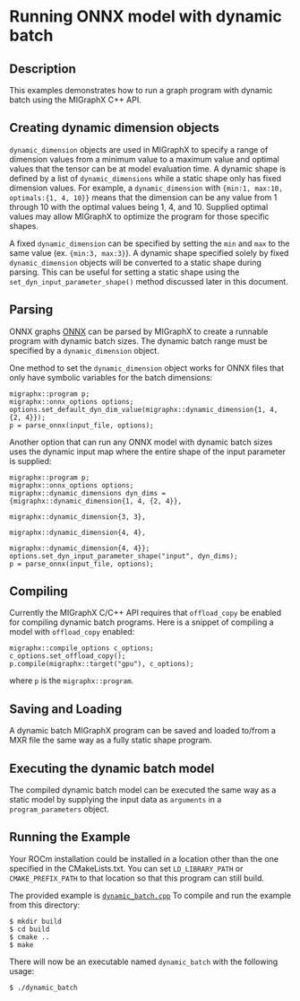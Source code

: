 # Running ONNX model with dynamic batch


## Description
This examples demonstrates how to run a graph program with dynamic batch using the MIGraphX C++ API. 


## Creating dynamic dimension objects
`dynamic_dimension` objects are used in MIGraphX to specify a range of dimension values from a minimum value to a maximum value and optimal values that the tensor can be at model evaluation time.
A dynamic shape is defined by a list of `dynamic_dimensions` while a static shape only has fixed dimension values.
For example, a `dynamic_dimension` with `{min:1, max:10, optimals:{1, 4, 10}}` means that the dimension can be any value from 1 through 10 with the optimal values being 1, 4, and 10.
Supplied optimal values may allow MIGraphX to optimize the program for those specific shapes.

A fixed `dynamic_dimension` can be specified by setting the `min` and `max` to the same value (ex. `{min:3, max:3}`).
A dynamic shape specified solely by fixed `dynamic_dimension` objects will be converted to a static shape during parsing.
This can be useful for setting a static shape using the `set_dyn_input_parameter_shape()` method discussed later in this document.


## Parsing
ONNX graphs [ONNX](https://onnx.ai/get-started.html) can be parsed by MIGraphX to create a runnable program with dynamic batch sizes.
The dynamic batch range must be specified by a `dynamic_dimension` object.

One method to set the `dynamic_dimension` object works for ONNX files that only have symbolic variables for the batch dimensions:
```
migraphx::program p;
migraphx::onnx_options options;
options.set_default_dyn_dim_value(migraphx::dynamic_dimension{1, 4, {2, 4}});
p = parse_onnx(input_file, options);
```

Another option that can run any ONNX model with dynamic batch sizes uses the dynamic input map where the entire shape of the input parameter is supplied:
```
migraphx::program p;
migraphx::onnx_options options;
migraphx::dynamic_dimensions dyn_dims = {migraphx::dynamic_dimension{1, 4, {2, 4}},
                                         migraphx::dynamic_dimension{3, 3},
                                         migraphx::dynamic_dimension{4, 4},
                                         migraphx::dynamic_dimension{4, 4}};
options.set_dyn_input_parameter_shape("input", dyn_dims);
p = parse_onnx(input_file, options);
```

## Compiling
Currently the MIGraphX C/C++ API requires that `offload_copy` be enabled for compiling dynamic batch programs.
Here is a snippet of compiling a model with `offload_copy` enabled:
```
migraphx::compile_options c_options;
c_options.set_offload_copy();
p.compile(migraphx::target("gpu"), c_options);
```
where `p` is the `migraphx::program`.


## Saving and Loading
A dynamic batch MIGraphX program can be saved and loaded to/from a MXR file the same way as a fully static shape program.


## Executing the dynamic batch model
The compiled dynamic batch model can be executed the same way as a static model by supplying the input data as `arguments` in a `program_parameters` object.


## Running the Example
Your ROCm installation could be installed in a location other than the one specified in the CMakeLists.txt.
You can set `LD_LIBRARY_PATH` or `CMAKE_PREFIX_PATH` to that location so that this program can still build.

The provided example is [`dynamic_batch.cpp`](./dynamic_batch.cpp)
To compile and run the example from this directory:
```
$ mkdir build
$ cd build
$ cmake ..
$ make
```
There will now be an executable named `dynamic_batch` with the following usage:
```
$ ./dynamic_batch
```
